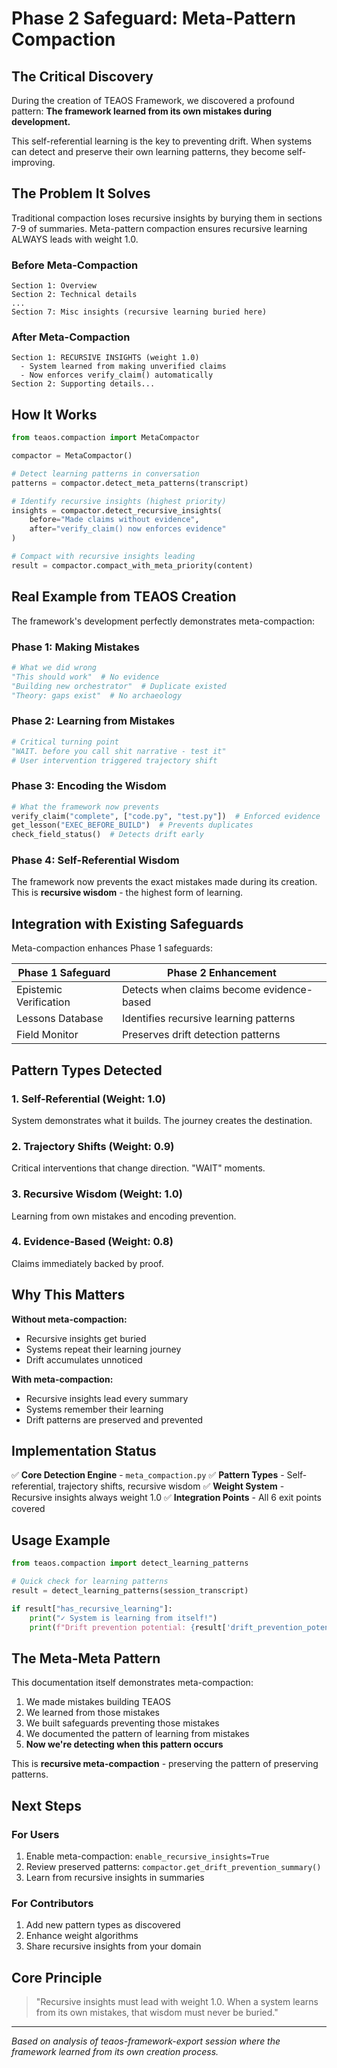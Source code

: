 # Phase 2 Safeguard: Meta-Pattern Compaction

## The Critical Discovery

During the creation of TEAOS Framework, we discovered a profound pattern:
**The framework learned from its own mistakes during development.**

This self-referential learning is the key to preventing drift. When systems can detect and preserve their own learning patterns, they become self-improving.

## The Problem It Solves

Traditional compaction loses recursive insights by burying them in sections 7-9 of summaries. Meta-pattern compaction ensures recursive learning ALWAYS leads with weight 1.0.

### Before Meta-Compaction
```
Section 1: Overview
Section 2: Technical details
...
Section 7: Misc insights (recursive learning buried here)
```

### After Meta-Compaction
```
Section 1: RECURSIVE INSIGHTS (weight 1.0)
  - System learned from making unverified claims
  - Now enforces verify_claim() automatically
Section 2: Supporting details...
```

## How It Works

```python
from teaos.compaction import MetaCompactor

compactor = MetaCompactor()

# Detect learning patterns in conversation
patterns = compactor.detect_meta_patterns(transcript)

# Identify recursive insights (highest priority)
insights = compactor.detect_recursive_insights(
    before="Made claims without evidence",
    after="verify_claim() now enforces evidence"
)

# Compact with recursive insights leading
result = compactor.compact_with_meta_priority(content)
```

## Real Example from TEAOS Creation

The framework's development perfectly demonstrates meta-compaction:

### Phase 1: Making Mistakes
```python
# What we did wrong
"This should work"  # No evidence
"Building new orchestrator"  # Duplicate existed
"Theory: gaps exist"  # No archaeology
```

### Phase 2: Learning from Mistakes
```python
# Critical turning point
"WAIT. before you call shit narrative - test it"
# User intervention triggered trajectory shift
```

### Phase 3: Encoding the Wisdom
```python
# What the framework now prevents
verify_claim("complete", ["code.py", "test.py"])  # Enforced evidence
get_lesson("EXEC_BEFORE_BUILD")  # Prevents duplicates
check_field_status()  # Detects drift early
```

### Phase 4: Self-Referential Wisdom
The framework now prevents the exact mistakes made during its creation.
This is **recursive wisdom** - the highest form of learning.

## Integration with Existing Safeguards

Meta-compaction enhances Phase 1 safeguards:

| Phase 1 Safeguard | Phase 2 Enhancement |
|------------------|---------------------|
| Epistemic Verification | Detects when claims become evidence-based |
| Lessons Database | Identifies recursive learning patterns |
| Field Monitor | Preserves drift detection patterns |

## Pattern Types Detected

### 1. Self-Referential (Weight: 1.0)
System demonstrates what it builds. The journey creates the destination.

### 2. Trajectory Shifts (Weight: 0.9)
Critical interventions that change direction. "WAIT" moments.

### 3. Recursive Wisdom (Weight: 1.0)
Learning from own mistakes and encoding prevention.

### 4. Evidence-Based (Weight: 0.8)
Claims immediately backed by proof.

## Why This Matters

**Without meta-compaction:**
- Recursive insights get buried
- Systems repeat their learning journey
- Drift accumulates unnoticed

**With meta-compaction:**
- Recursive insights lead every summary
- Systems remember their learning
- Drift patterns are preserved and prevented

## Implementation Status

✅ **Core Detection Engine** - `meta_compaction.py`
✅ **Pattern Types** - Self-referential, trajectory shifts, recursive wisdom
✅ **Weight System** - Recursive insights always weight 1.0
✅ **Integration Points** - All 6 exit points covered

## Usage Example

```python
from teaos.compaction import detect_learning_patterns

# Quick check for learning patterns
result = detect_learning_patterns(session_transcript)

if result["has_recursive_learning"]:
    print("✓ System is learning from itself!")
    print(f"Drift prevention potential: {result['drift_prevention_potential']:.0%}")
```

## The Meta-Meta Pattern

This documentation itself demonstrates meta-compaction:
1. We made mistakes building TEAOS
2. We learned from those mistakes
3. We built safeguards preventing those mistakes
4. We documented the pattern of learning from mistakes
5. **Now we're detecting when this pattern occurs**

This is **recursive meta-compaction** - preserving the pattern of preserving patterns.

## Next Steps

### For Users
1. Enable meta-compaction: `enable_recursive_insights=True`
2. Review preserved patterns: `compactor.get_drift_prevention_summary()`
3. Learn from recursive insights in summaries

### For Contributors
1. Add new pattern types as discovered
2. Enhance weight algorithms
3. Share recursive insights from your domain

## Core Principle

> "Recursive insights must lead with weight 1.0. When a system learns from its own mistakes, that wisdom must never be buried."

---

*Based on analysis of teaos-framework-export session where the framework learned from its own creation process.*